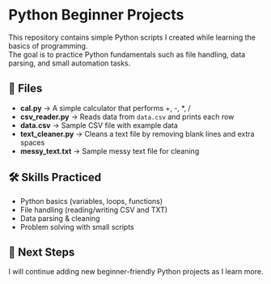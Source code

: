 # Python Beginner Projects

This repository contains simple Python scripts I created while learning the basics of programming.  
The goal is to practice Python fundamentals such as file handling, data parsing, and small automation tasks.

## 📂 Files
- **cal.py** → A simple calculator that performs +, -, *, /
- **csv_reader.py** → Reads data from `data.csv` and prints each row
- **data.csv** → Sample CSV file with example data
- **text_cleaner.py** → Cleans a text file by removing blank lines and extra spaces
- **messy_text.txt** → Sample messy text file for cleaning

## 🛠 Skills Practiced
- Python basics (variables, loops, functions)
- File handling (reading/writing CSV and TXT)
- Data parsing & cleaning
- Problem solving with small scripts

## 🚀 Next Steps
I will continue adding new beginner-friendly Python projects as I learn more.

